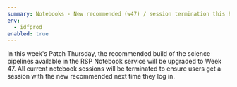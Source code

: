 ```yaml
---
summary: Notebooks - New recommended (w47) / session termination this Patch
env:
  - idfprod
enabled: true
---
```


In this week's Patch Thursday, the recommended build of the science
pipelines available in the RSP Notebook service will be upgraded to Week
47. All current notebook sessions will be terminated to ensure users get
a session with the new recommended next time they log in.
